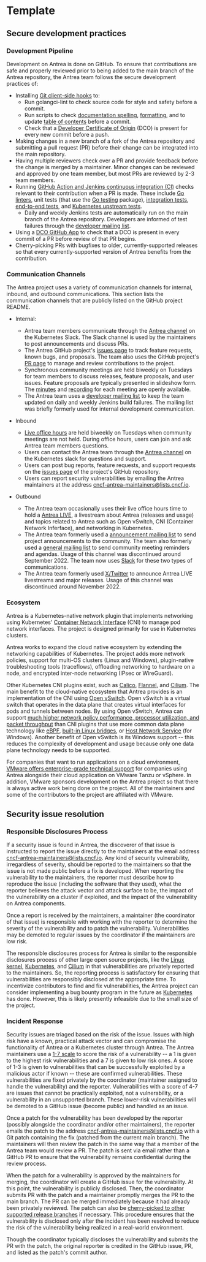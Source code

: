 # Template

## Secure development practices

### Development Pipeline

Development on Antrea is done on GitHub. To ensure that contributions are
safe and properly reviewed prior to being added to the main branch of the
Antrea repository, the Antrea team follows the secure development practices of:

* Installing 
  [Git client-side hooks](https://github.com/antrea-io/antrea/blob/main/hack/git_client_side_hooks) 
  to:
  * Run golangci-lint to check source code for style and safety before a commit.
  * Run scripts to check 
    [documentation spelling](https://github.com/antrea-io/antrea/blob/main/hack/verify-spelling.sh), 
    [formatting](https://github.com/antrea-io/antrea/blob/main/hack/verify-docs-for-website.sh), 
    and to update 
    [table of contents](https://github.com/antrea-io/antrea/blob/main/hack/update-toc.sh) 
    before a commit.
  * Check that a 
    [Developer Certificate of Origin](https://developercertificate.org/) 
    (DCO) is present for every new commit before a push.
* Making changes in a new branch of a fork of the Antrea repository and
  submitting a pull request (PR) before their change can be integrated into
  the main repository.
* Having multiple reviewers check over a PR and provide feedback before the
  change is merged by a maintainer. Minor changes can be reviewed and approved
  by one team member, but most PRs are reviewed by 2-3 team members.
* Running 
  [GitHub Action and Jenkins continuous integration (CI)](https://github.com/antrea-io/antrea/blob/main/ci/README.md)
  checks relevant
  to their contribution when a PR is made. These include 
  [Go linters](https://github.com/antrea-io/antrea/blob/main/ci/README.md#go-linters),
  unit tests (that use the 
  [Go testing](https://golang.org/pkg/testing/)
  package), 
  [integration tests](https://github.com/antrea-io/antrea/blob/main/test/integration), 
  [end-to-end tests](https://github.com/antrea-io/antrea/blob/main/test/e2e), and 
  [Kubernetes upstream tests](https://github.com/kubernetes/community/blob/master/contributors/devel/sig-testing/e2e-tests.md).
  * Daily and weekly Jenkins tests are automatically run on the main branch of 
    the Antrea repository. Developers are informed of test failures through
    the
    [developer mailing list](https://groups.google.com/forum/#!forum/projectantrea-dev).
* Using a 
  [DCO GitHub App](https://github.com/apps/dco) 
  to check that a DCO is present in every commit of a PR before review of that 
  PR begins.
* Cherry-picking PRs with bugfixes to older, currently-supported releases so
  that every currently-supported version of Antrea benefits from the 
  contribution.

### Communication Channels

The Antrea project uses a variety of communication channels for internal,
inbound, and outbound communications. This section lists the communication
channels that are publicly listed on the GitHub project README.

* Internal:
  * Antrea team members communicate through the
    [Antrea channel](https://kubernetes.slack.com/messages/CR2J23M0X)
    on the Kubernetes Slack. The Slack channel is used by the maintainers to 
    post announcements and discuss PRs. 
  * The Antrea GitHub project's 
    [issues page](https://github.com/antrea-io/antrea/issues)
    to track feature requests, known bugs, and proposals. The team also uses 
    the GitHub project's
    [PR page](https://github.com/antrea-io/antrea/pulls)
    to manage and review contributions to the project. 
  * Synchronous community meetings are held biweekly on Tuesdays for team 
    members to discuss releases, feature proposals, and user issues. Feature 
    proposals are typically presented in slideshow form. The 
    [minutes](https://github.com/antrea-io/antrea/wiki/Community-Meetings)
    and 
    [recording](https://www.youtube.com/playlist?list=PLuzde2hYeDBdw0BuQCYbYqxzoJYY1hfwv) 
    for each meeting are openly available.
  * The Antrea team uses a 
    [developer mailing list](https://groups.google.com/forum/#!forum/projectantrea-dev) 
    to keep the team updated on daily and weekly Jenkins build failures. The
    mailing list was briefly formerly used for internal development communication.

* Inbound
  * [Live office hours](https://calendar.google.com/calendar/u/0/embed?src=uuillgmcb1cu3rmv7r7jrhcrco@group.calendar.google.com)
    are held biweekly on Tuesdays when community meetings are
    not held. During office hours, users can join and ask Antrea team members
    questions.
  * Users can contact the Antrea team through the 
    [Antrea channel](https://kubernetes.slack.com/messages/CR2J23M0X) 
    on the Kubernetes slack for questions and support.
  * Users can post bug reports, feature requests, and support requests on the
    [issues page](https://github.com/antrea-io/antrea/issues)
    of the project's GitHub repository.
  * Users can report security vulnerabilities by emailing the Antrea maintainers
    at the address cncf-antrea-maintainers@lists.cncf.io.

* Outbound
  * The Antrea team occasionally uses their live office hours time to hold a
    [Antrea LIVE](https://www.youtube.com/@projectantrea/streams),
    a livestream about Antrea (releases and usage) and topics related to Antrea 
    such as Open vSwitch, CNI (Container Network Inferface), and networking
    in Kubernetes.
  * The Antrea team formerly used a 
    [announcement mailing list](https://groups.google.com/g/projectantrea)
    to send project announcements to the community. The team also formerly used a 
    [general mailing list](https://groups.google.com/g/projectantrea) to send
    community meeting reminders and agendas. Usage of this channel was
    discontinued around September 2022. The team now uses 
    [Slack](https://kubernetes.slack.com/messages/CR2J23M0X)
    for these two types of communications.
  * The Antrea team formerly used 
    [X/Twitter](https://twitter.com/ProjectAntrea) 
    to announce Antrea LIVE livestreams and major releases. Usage of this
    channel was discontinued around November 2022.

### Ecosystem

Antrea is a Kubernetes-native network plugin that implements networking using
Kubernetes' [Container Network Interface](https://github.com/containernetworking/cni) 
(CNI) to manage pod network interfaces. The project is designed primarily for
use in Kubernetes clusters.

Antrea works to expand the cloud native ecosystem by extending the networking
capabilities of Kubernetes. The project adds more network policies, support for
multi-OS clusters (Linux and Windows), plugin-native troubleshooting tools 
(traceflows), offloading networking to hardware on a node, and encrypted 
inter-node networking (IPsec or WireGuard).

Other Kubernetes CNI plugins exist, such as 
[Calico](https://github.com/projectcalico/calico), 
[Flannel](https://github.com/flannel-io/flannel), 
and [Cilium](https://github.com/cilium/cilium). The main benefit to the
cloud-native ecosystem that Antrea provides is an implementation of the CNI
using 
[Open vSwitch](https://www.openvswitch.org/). 
Open vSwitch is a virtual switch that operates in the 
data plane that creates virtual interfaces for pods and tunnels between nodes.
By using Open vSwitch, Antrea can support
[much higher network policy performance, processor utilization, and packet throughput](https://www.vmware.com/products/antrea-container-networking.html) 
than CNI plugins that use more common data plane technology like 
[eBPF](https://ebpf.io/), 
[built-in Linux bridges](https://wiki.linuxfoundation.org/networking/bridge), 
or 
[Host Network Service](https://learn.microsoft.com/en-us/virtualization/windowscontainers/container-networking/architecture)
(for Windows). Another benefit of Open vSwitch is its Windows support -- 
this reduces the complexity of development and usage because only one data
plane technology needs to be supported.

For companies that want to run applications on a cloud environment, 
[VMware offers enterprise-grade technical support](https://www.vmware.com/products/antrea-container-networking.html) 
for companies using Antrea alongside their cloud application on VMware Tanzu
or vSphere. In addition, VMware sponsors development on the Antrea project so
that there is always active work being done on the project. All of the
maintainers and some of the contributors to the project are affiliated with
VMware.


## Security issue resolution

### Responsible Disclosures Process

If a security issue is found in Antrea, the discoverer of that issue is 
instructed to report the issue directly to the maintainers at the email address 
cncf-antrea-maintainers@lists.cncf.io. Any kind of security vulnerability,
irregardless of severity, should be reported to the maintainers so that the
issue is not made public before a fix is developed. When reporting the
vulnerability to the maintainers, the reporter must describe how to reproduce the
issue (including the software that they used), what the reporter believes the
attack vector and attack surface to be, the impact of the vulnerability on 
a cluster if exploited, and the impact of the vulnerability on Antrea components.

Once a report is received by the maintainers, a maintainer (the coordinator of 
that issue) is responsible with working with the reporter
to determine the severity of the vulnerability and to patch the vulnerability. 
Vulnerabilities may be demoted to regular issues by the coordinator if the
maintainers are low risk.

The responsible disclosures process for Antrea is similar to the responsible 
disclosures process of other large open source projects, like the
[Linux kernel](https://www.kernel.org/doc/html/latest/process/security-bugs.html), 
[Kubernetes](https://kubernetes.io/docs/reference/issues-security/security/), and 
[Cilium](https://github.com/cilium/cilium/blob/main/SECURITY.md) 
in that vulnerabilities are privately reported to the maintainers. So, the 
reporting process is satisfactory for ensuring that vulnerabilities are 
responsibly disclosed at the appropriate time. To incentivize contributors to
find and fix vulnerabilities, the Antrea project can consider implementing a
bug bounty program in the future as 
[Kubernetes](https://kubernetes.io/blog/2020/01/14/kubernetes-bug-bounty-announcement/)
has done. However, this is likely presently infeasible due to the small size of 
the project.

### Incident Response

Security issues are triaged based on the risk of the issue. Issues with high
risk have a known, practical attack vector and can compromise the functionality
of Antrea or a Kubernetes cluster through Antrea. The Antrea maintainers use
a 
[1-7 scale](https://github.com/antrea-io/antrea/blob/main/SECURITY.md#reference-taxonomy-for-issue-risk) 
to score the risk of a vulnerability -- a 1 is given to the highest
risk vulnerabilities and a 7 is given to low risk ones. A score of 1-3 is given
to vulnerabilities that can be successfully exploited by a malicious actor if 
known -- these are confirmed vulnerabilities. These vulnerabilities are fixed 
privately by the coordinator (maintainer
assigned to handle the vulnerability) and the reporter. Vulnerabilities with a
score of 4-7 are issues that cannot be practically exploited, not a 
vulnerability, or a vulnerability in an unsupported branch. These lower-risk
vulnerabilities will be demoted to a GitHub issue (become public) and handled as 
an issue.

Once a patch for the vulnerability has been developed by the reporter (possibly
alongside the coordinator and/or other maintainers), the reporter emails the 
patch to the address cncf-antrea-maintainers@lists.cncf.io with a Git patch 
containing the fix (patched from the current main branch). The maintainers will
then review the patch in the same way that a member of the Antrea team would
review a PR. The patch is sent via email rather than a GitHub PR to ensure that
the vulnerability remains confidential during the review process.

When the patch for a vulnerability is approved by the maintainers for merging,
the coordinator will create a GitHub issue for the vulnerability. At this point, 
the vulnerability is publicly disclosed. Then, the coordinator submits PR with the 
patch and a maintainer promptly merges the PR to the main branch. The PR can be 
merged immediately because it had already been privately reviewed. The patch can 
also be 
[cherry-picked to other supported release branches](https://github.com/antrea-io/antrea/blob/main/docs/contributors/cherry-picks.md) 
if necessary. This procedure ensures that the vulnerability is disclosed only
after the incident has been resolved to reduce the risk of the vulnerability
being realized in a real-world environment.

Though the coordinator typically discloses the vulnerability and submits the PR
with the patch, the original reporter is credited in the GitHub issue, PR, and 
listed as the patch's commit author.


